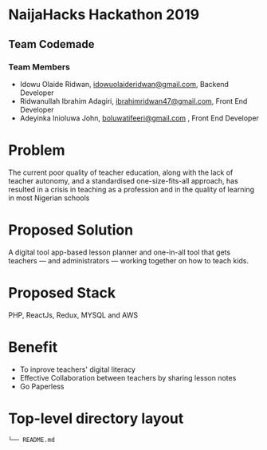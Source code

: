# NaijaHacks Hackathon 2019

## Team Codemade

### Team Members

- Idowu Olaide Ridwan, idowuolaideridwan@gmail.com, Backend Developer
- Ridwanullah Ibrahim Adagiri, ibrahimridwan47@gmail.com, Front End Developer
- Adeyinka Inioluwa John, boluwatifeeri@gmail.com , Front End Developer

# Problem

 The current poor quality of teacher education, along with the lack of teacher autonomy, 
 and a standardised one-size-fits-all approach, has resulted in a crisis in teaching 
 as a profession and in the quality of learning in most Nigerian schools

# Proposed Solution

A digital tool app-based lesson planner and one-in-all tool that gets teachers — 
and administrators — working together on how to teach kids.

# Proposed Stack

PHP, ReactJs, Redux, MYSQL and AWS

# Benefit

- To inprove teachers' digital literacy 
- Effective Collaboration between teachers by sharing lesson notes
- Go Paperless

# Top-level directory layout
    └── README.md   
